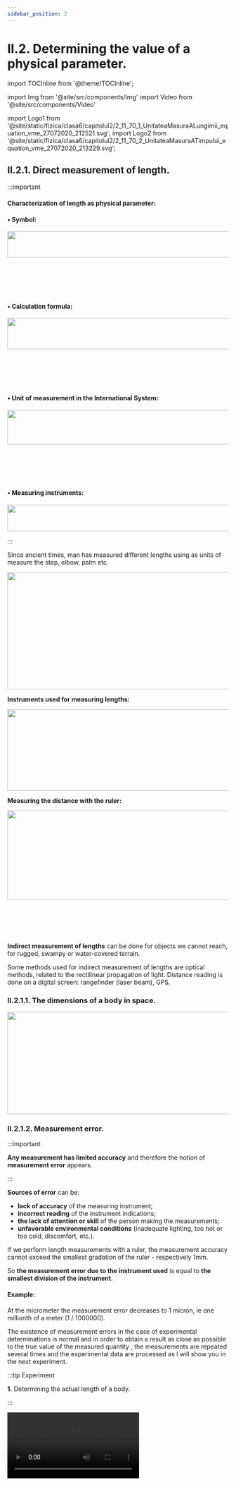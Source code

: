 ```yaml
---
sidebar_position: 2
---
```


# II.2. Determining the value of a physical parameter.


import TOCInline from '@theme/TOCInline';

<TOCInline toc={toc} />



import Img from '@site/src/components/Img'
import Video from '@site/src/components/Video'


import Logo1 from '@site/static/fizica/clasa6/capitolul2/2_11_70_1_UnitateaMasuraALungimii_equation_vme_27072020_212521.svg';
import Logo2 from '@site/static/fizica/clasa6/capitolul2/2_11_70_2_UnitateaMasuraATimpului_equation_vme_27072020_213229.svg';








## II.2.1. Direct measurement of length.



:::important

#### Characterization of length as physical parameter:

#### •	Symbol: 


<Img className="img-responsive4" src="fizica/clasa6/capitolul2/2_210_0_SimbolLungime.jpg" width="1000" height="60" />

<br></br>
<br></br>

#### •	Calculation formula:



<Img className="img-responsive4" src="fizica/clasa6/capitolul2/2_210_0bis3_FormulaLungimii.jpg" width="1000" height="71" />

<br></br>
<br></br>


#### •	Unit of measurement in the International System: 


<Img className="img-responsive4" src="fizica/clasa6/capitolul2/2_210_0bis_UnitateaDeMasuraALungimii.jpg" width="1000" height="78" />

<br></br>
<br></br>


#### •	Measuring instruments:


<Img className="img-responsive4" src="fizica/clasa6/capitolul2/2_210_0bis2_InstrumenteDeMasuraALungimii.jpg" width="1000" height="60" />


:::

Since ancient times, man has measured different lengths using as units of measure the step, elbow, palm etc.

<Img className="img-responsive4" src="fizica/clasa6/capitolul2/2_210_1_MetrulEtalon_vers3.jpg" width="1000" height="266" />





**Instruments used for measuring lengths:**

<Img className="img-responsive4" src="fizica/clasa6/capitolul2/2_210_2_InstrumentePentruMasurareaLungimii.jpg" width="1000" height="185" />

**Measuring the distance with the ruler:**

<Img className="img-responsive4" src="fizica/clasa6/capitolul2/2_210_3_RegulaDeMasurareAUneiLungimi.jpg" width="1000" height="203" />

<br></br>
<br></br>



**Indirect measurement of lengths** can be done for objects we cannot reach, for rugged, swampy or water-covered terrain.

Some methods used for indirect measurement of lengths are optical methods, related to the rectilinear propagation of light. Distance reading is done on a digital screen: rangefinder (laser beam), GPS.




### II.2.1.1. The dimensions of a body in space.

<Img className="img-responsive4" src="fizica/clasa6/capitolul2/2_210_4_DimensiunileUnuiCorp.jpg" width="1000" height="232" />


### II.2.1.2. Measurement error.


:::important

**Any measurement has limited accuracy** and therefore the notion of **measurement error** appears.

 

:::


**Sources of error** can be:

- **lack of accuracy** of the measuring instrument;
- **incorrect reading** of the instrument indications;
- **the lack of attention or skill** of the person making the measurements;
- **unfavorable environmental conditions** (inadequate lighting, too hot or too cold, discomfort, etc.).

If we perform length measurements with a ruler, the measurement accuracy cannot exceed the smallest gradation of the ruler - respectively 1mm.

So **the measurement error due to the instrument used** is equal to **the smallest division of the instrument**.


#### Example:

At the micrometer the measurement error decreases to 1 micron, ie one millionth of a meter (1 / 1000000).

The existence of measurement errors in the case of experimental determinations is normal and in order to obtain a result as close as possible to the true value of the measured quantity , the measurements are repeated several times and the experimental data are processed as I will show you in the next experiment.




:::tip Experiment

**1.** Determining the actual length of a body.

:::


<Video src="https://www.youtube.com/embed/vKSM056fiTU" />




**Materials needed:** Graduated ruler, pencil.


**Description of the experiment:** 
- Use the graduated ruler to measure the length of the physics book.
- Measure the length of the physics book several times (at least 3 times), taking care to measure correctly each time.
- Fill in the following table of experimental data: you will pass your determinations and follow the steps according to the following model:


<Img className="img-responsive4" src="fizica/clasa6/capitolul2/2_210_5_TabelExperiment1.jpg" width="1000" height="325" />

<br></br>
<br></br>


- Processes experimental data.
  - l is the length measured at least three times. I measured it four times, but the last value of 20 cm I excluded it, as it is far from the other values, being a rough measurement.
  - l<sub>m</sub> is the average length, ie the arithmetic mean of the three measured lengths. If some values appear very different from the others, they are written in the table, but they are cut, they represent gross errors. They are not taken into account in the calculation of the average length. The arithmetic mean is equal to the ratio of the sum of all lengths to the number of determinations. 
  - Δl is the absolute error, which is calculated by the difference between the measured length and the average length (the largest minus the smallest): Δl = l<sub>1</sub> – l<sub>m</sub> sau Δl = l<sub>m</sub> – l<sub>1</sub>.
  - Δl<sub>m</sub> is the absolute average error, which is calculated by making the arithmetic mean of the absolute errors.
- After completing the table with experimental data, you must write the result of the determination, using the same number of decimals for all numbers. We will write the values with two decimal places, by rounding.



:::important

Result of the determination = average value ± absolute average error

l = l<sub>medie</sub> ± Δl<sub>medie</sub>

:::

For our example: L = 25,9 cm ± 0,06 cm.


**Conclusion of the experiment:** 
- This result indicates that the actual value is in a range: 25,9 cm – 0,06 cm ≤ l ≤ 25,9 cm + 0,06 cm
- So the real length of the physics book is: 25,84 cm ≤ l ≤ 25,96 cm.


:::caution Solved problem

**1.** Florin wants to determine the real value of the length of the kitchen table. 

Following the measurements he found the following values: 1,5 m; 1,46 m; 1,6 m ; 1,2 m; 1,56 m.  How did he proceed?


**Solution:**

- He calculated l<sub>m</sub> = mean length, ie the arithmetic mean of the four measured lengths. The value of 1.2 m is very different, it is cut and not taken into account in the calculation of the average length, being a rough measurement.

<Img className="img-responsive4" src="fizica/clasa6/capitolul2/2_210_6_ProblemaModel1_vers2.jpg" width="1000" height="89" />
 

- Calculated for each measurement Δl = absolute error, which is calculated by the difference between the measured length and the average length (the largest minus the smallest); Δl = l<sub>1</sub> – l<sub>m</sub> sau Δl = l<sub>m</sub> – l<sub>1</sub>.

  - Δl<sub>1</sub> = 1,53 - 1,5 = 0,03 m

  - Δl<sub>2</sub> = 1,53 - 1,46 = 0,07 m
 
  - Δl<sub>3</sub> = 1,6 - 1,53 = 0,07 m

  - Δl<sub>4</sub> = 1,56 - 1,53 = 0,03 m


- He calculated Δl<sub>m</sub> = the absolute mean error, which is calculated by making the arithmetic mean of the four absolute errors.

<Img className="img-responsive4" src="fizica/clasa6/capitolul2/2_210_7_ProblemaModel1_vers2.jpg" width="1000" height="80" />

- Florin wrote the result of the determination, using the same number of decimals for all numbers (values with two decimals, by rounding).

  - **Result of the determination = mean value ± absolute mean error**

  - #### l = l<sub>mean</sub> ± Δl<sub>mean</sub>  = 1,53 m ± 0,05 m.




:::




<br></br>
<br></br>


### II.2.1.3. Aplică ce ai învăţat în legătură cu Măsurarea directă a lungimii.

:::caution Temă

**1.** Care dintre următoarele afirmații sunt adevărate sau false și de ce ?

a) 278 mm > 27,8 cm

b) 0,066 km = 66 m

c) 0,45 hm ≤ 7,9 dam

d) 562 dam ≥ 3495 dm

:::





:::caution Temă

**2.** După modelul Experimentului nr. 1, determină lățimea cărții de fizică.

:::



:::caution Temă

**3.** Maria a măsurat diametrul gurii paharului ei preferat și a găsit valorile: 6,5 cm; 6,4 cm; 6,6 cm; 6,3 cm; 5,2 cm; 6,9 cm.

Foloseşte aceste valori și determină mărimea reală a diametrului paharului.


:::


<br></br>
<br></br>



## II.2.2. Măsurarea directă a ariei.



**Aria unei suprafețe** arată cât de întinsă este acea suprafață.



:::important

#### Caracterizarea ariei ca mărime fizică:

#### •	Simbol: 

<Img className="img-responsive4" src="fizica/clasa6/capitolul2/2_220_0_SimboluliAriei.jpg" width="1000" height="70" />

<br></br>
<br></br>


#### •	Formula de calcul:



<Img className="img-responsive4" src="fizica/clasa6/capitolul2/2_220_0bis_FormulaDeCalculAAriei.jpg" width="1000" height="108" />

<br></br>
<br></br>

#### •	Unitatea de măsură în Sistemul Internațional:
 

<Img className="img-responsive4" src="fizica/clasa6/capitolul2/2_220_0bis2_UnitateaDeMasuraAAriei.jpg" width="1000" height="70" />

<br></br>
<br></br>


#### •	Instrument de măsură: 


<Img className="img-responsive4" src="fizica/clasa6/capitolul2/2_220_0bis3_InstrumentDeMasuraAAriei.jpg" width="1000" height="84" />

<br></br>
<br></br>


:::


#### Se folosesc de asemenea multiplii și submultiplii metrului pătrat.



:::note Observaţie
Iată cum se realizează aceste transformări din multiplii și submultiplii m<sup>2</sup> în m<sup>2</sup>: 

- Se scrie valoarea numerică și se deschide o paranteză, în care se scrie valoarea multiplului sau submultiplului dat, se închide paranteza și se ridică totul la puterea respectivă, adică la pătrat.
- Se copiază din nou valoarea dată și se înmulțește cu valorile din paranteză ridicate la puterea a doua.
- Se fac calculele matematice corespunzătoare și se dă rezultatul.

:::



#### Exemple de transformări din multiplii și submultiplii m<sup>2</sup> în m<sup>2</sup>:


<Img className="img-responsive" src="fizica/clasa6/capitolul2/2_220_1_ExempleTransformariArie_vers3.jpg" width="1000" height="154"/>


Măsurarea directă a ariei se face folosind **hârtia milimetrică**. Pe aceasta, sunt trasate linii verticale și orizontale subțiri, care delimitează pătrate cu latura de 1 mm și cu suprafața de 1 mm<sup>2</sup> și linii mai groase, care delimitează pătrate cu latura de 1 cm și cu suprafața de 1 cm<sup>2</sup>.




:::tip Experiment

**2.** Măsurarea directă a ariei unei frunze cu hârtie milimetrică.

:::



<Video src="https://www.youtube.com/embed/b3smXeDNmZc" />



**Materiale necesare:** Hârtie milimetrică, frunză, creion.



**Descrierea experimentului:** 
- Trasează pe hârtia milimetrică (poți folosi și foaie de matematică care au latura de 0,5 cm și aria de 0,25 cm<sup>2</sup>, dar rezultatul nu va fi unul prea precis) conturul frunzei (poți să îți alegi orice formă dorești, nu neapărat frunză).
- Numără pătrățelele întregi cu aria de 1 cm<sup>2</sup> (cele conturate cu marker albastru), apoi pe cele cu aria de 0,25 cm<sup>2</sup> (cele conturate cu galben), iar pe cele neîntregi grupează-le și aproximează-le ca pătrățele întregi cu aria de 0,25 cm<sup>2</sup>. Dacă ai răbdare, poți să nu mai aproximezi pătrățelele neîntregi și să numeri pătrățelele mici cu aria de 1 mm<sup>2</sup> și numărul lor înmulțit cu 1 mm<sup>2</sup> să îl transformi în cm<sup>2</sup>, prin împărțirea rezultatului la 100.
- Pentru calcularea ariei frunzei (S), aplică formula: S = n ∙ Su, unde n = nr. pătrățele și Su = aria unității alese (ori 1 cm<sup>2</sup> - cele mari, ori 0,25 cm<sup>2</sup> - cele mai mici).
- Trasează conturul frunzei pe altă hârtie milimetrică și repetă operațiile de mai sus, astfel încât să ai cel puțin trei valori ale ariei frunzei alese de tine.

<Img className="img-responsive4" src="fizica/clasa6/capitolul2/2_220_2_PozaExperimentArie_vers2.jpg" width="1000" height="361" />



- Completează tabelul de date experimentale și prelucrează datele din tabel.


:::important

Rezultatul real al ariei frunzei: S = S<sub>medie</sub> ± ΔS<sub>medie</sub>.

:::




<Img className="img-responsive4" src="fizica/clasa6/capitolul2/2_220_3_Tabel1_ExperimentArie_vers2.jpg" width="1000" height="378" />

<br></br>
<br></br>







**Concluzia experimentului:**

Deci aria reală a frunzei este: **S = S<sub>medie</sub> ± ΔS<sub>medie</sub> = 14,58 cm<sup>2</sup> ±  0,11cm<sup>2</sup>**.



<br></br>
<br></br>


## II.2.3. Determinarea indirectă a ariei.


#### Măsurarea ariei prin metode indirecte, în cazul suprafețelor cu formă geometrică regulată, se face prin măsurarea dimensiunilor liniare și utilizând formule de calcul:

- Pentru un **dreptunghi** (Dreptunghiul reprezintă un caz particular de paralelogram, care are toate unghiurile drepte), se măsoară lungimea dreptunghiului **(L = AB = CD)** și lățimea dreptunghiului **(l = AD = BC)** și apoi aplicăm formula de calcul: 

<Img className="img-responsive5" src="fizica/clasa6/capitolul2/2_230_1_PozaDreptunghi.jpg" width="1000" height="695" />

<br></br>
<br></br>

- Pentru un **pătrat** (Pătratul reprezintă un caz particular de dreptunghi, care are toate unghiurile drepte și toate cele patru laturi egale, notate cu **l = latura pătratului = AB = BC = CD = AD**) se măsoară latura acestuia și apoi aplicăm formula de calcul:

<Img className="img-responsive5" src="fizica/clasa6/capitolul2/2_230_2_PozaPatrat.jpg" width="1000" height="859" />

<br></br>
<br></br>

- Pentru un **triunghi oarecare** (Triunghiul reprezintă un poligon format din trei laturi care se întâlnesc două câte două, formând trei unghiuri interne) se măsoară o **latură a acestuia (a)** și **înălțimea ei (h)** și apoi aplicăm formula de calcul:


<Img className="img-responsive5" src="fizica/clasa6/capitolul2/2_230_3_PozaTriunghi.jpg" width="1000" height="914" />

<br></br>
<br></br>

- Pentru un paralelogram (Paralelogramul reprezintă un patrulater care are laturile opuse paralele și egale) se măsoară **lungimea paralelogramului (b = L = AB = CD)** și **înălțimea paralelogramului (h = AF)** și apoi aplicăm formula de calcul:


<Img className="img-responsive5" src="fizica/clasa6/capitolul2/2_230_4_PozaParalelogram.jpg" width="1000" height="812" />

<br></br>
<br></br>

:::note Observaţie

Unități de măsură pentru aria suprafețelor de teren în agricultură folosite des sunt **1 ar** = **100 m<sup>2</sup>** (echivalent cu aria unui pătrat cu latura de 10 m) și **1 hectar** = **1 ha** = **100 ar**.

:::
 
 



:::caution Problemă rezolvată

**1.** Un teren de tenis (dreptunghiular) are o lungime de 2,377 dam și o lățime de 8230 mm pentru jocul de simplu. Calculează aria suprafeței dreptunghiului în m<sup>2</sup>.  

#### Rezolvare:


- Notăm datele problemei și facem transformările mărimilor date în SI:

<Img className="img-responsive4" src="fizica/clasa6/capitolul2/2_230_5_ProblemaModelArie_Poza1_vers2.jpg" width="1000" height="152" />

<br></br>
<br></br>


- Aplicăm formula de calcul a ariei unui dreptunghi și înlocuim datele problemei. Întotdeauna să adaugi la rezultatul obținut unitatea de măsură.

<Img className="img-responsive4" src="fizica/clasa6/capitolul2/2_230_6_ProblemaModelArie_Poza2_vers2.jpg" width="1000" height="58" /> 



:::





:::caution Problemă rezolvată

**2.** Un triunghi oarecare are o latură de 0,008 km iar înălțimea corespunzătoare acestei laturi este de 670 cm. Află aria suprafeței acestui triunghi.  

#### Rezolvare:

- Notăm datele problemei și facem transformările mărimilor date în SI:

<Img className="img-responsive4" src="fizica/clasa6/capitolul2/2_230_7_ProblemaModel2Arie_Poza1_vers2.jpg" width="1000" height="129" />

<br></br>
<br></br>

- Aplicăm formula de calcul a ariei unui triunghi și înlocuim datele problemei. Întotdeauna să adaugi la rezultatul obținut unitatea de măsură m<sup>2</sup>.

<Img className="img-responsive4" src="fizica/clasa6/capitolul2/2_230_8_ProblemaModel2Arie_Poza2_vers2.jpg" width="1000" height="112" />


:::



:::caution Problemă rezolvată

**3.** Podeaua unei încăperi este acoperită cu plăci de gresie pătrate, cu dimensiunea de 40 cm. Dacă pe lungimea camerei numărați 10 plăci de gresie și pe lățime numărați 8 plăci, ce arie are suprafața podelei ?  

#### Rezolvare:

- Notăm datele problemei și facem transformările mărimilor date în SI:

<Img className="img-responsive4" src="fizica/clasa6/capitolul2/2_230_9_ProblemaModel3Arie_Poza1.jpg" width="1000" height="225" />

<br></br>
<br></br>

- Aplicăm formula de calcul a ariei unui dreptunghi și înlocuim datele problemei. Întotdeauna să adaugi la rezultatul obținut unitatea de măsură. 

<Img className="img-responsive4" src="fizica/clasa6/capitolul2/2_230_10_ProblemaModel3Arie_Poza2.jpg" width="1000" height="67" />


:::





:::caution Problemă rezolvată

**4.** Calculează ariile suprafețelor unei cutii care are următoarele dimensiuni:   

L = 22,5 cm
 
l = 11,3 cm
 
h = 7 cm




#### Rezolvare:


<Video src="https://www.youtube.com/embed/2T4lqO3AOws" />

<br></br>


- Transformăm mărimile date în SI:

<Img className="img-responsive4" src="fizica/clasa6/capitolul2/2_230_10bis_ProblemaModel4Arie_Poza1.jpg" width="1000" height="390" />

<br></br>
<br></br>


- O cutie (paralelipiped) are șase suprafețe, două câte două egale. Deci calculăm ariile suprafețelor dreptunghiulare care sunt diferite, adică trei arii. Aplicăm formula de calcul a ariei unui dreptunghi și înlocuim datele problemei. Întotdeauna se adaugă la rezultatul obținut unitatea de măsură. 

<Img className="img-responsive4" src="fizica/clasa6/capitolul2/2_230_10bis2_ProblemaModel4Arie_Poza2.jpg" width="1000" height="258" />


:::







<br></br>
<br></br>


### II.2.3.1 Aplică ce ai învăţat în legătură cu Determinarea indirectă a ariei.

:::caution Temă

**1.** Determină ariile celor trei suprafețe ale manualului de fizică prin măsurarea lungimii, lățimii și a înălțimii lui.

:::


:::caution Temă

**2.** Transformă :

a) 520 cm<sup>2</sup> = ? m<sup>2</sup>

b) 4,9 dam<sup>2</sup> = ? m<sup>2</sup>



:::



:::caution Temă

**3.** Determină aria următorului contur: 

<Img className="img-responsive" src="fizica/clasa6/capitolul2/2_230_11_Tema3_DeterminaAriaUrmatoruluiContur.jpg" width="1000" height="657" />

:::












<br></br>
<br></br>



## II.2.4. Măsurarea directă a volumului.



**Volumul unui corp** reprezintă locul ocupat de un corp în spațiu.



:::important

#### Caracterizarea volumului ca mărime fizică:

#### •	Simbol:  


<Img className="img-responsive4" src="fizica/clasa6/capitolul2/2_240_0_SimbolVolum.jpg" width="1000" height="58" />

<br></br>
<br></br>


#### •	Formula de calcul:



<Img className="img-responsive4" src="fizica/clasa6/capitolul2/2_240_0bis_FormulaVolum.jpg" width="1000" height="113" />

<br></br>
<br></br>


#### •	Unitatea de măsură în Sistemul Internațional:

<Img className="img-responsive4" src="fizica/clasa6/capitolul2/2_240_0bis2_UnitateaDeMasuraVolum.jpg" width="1000" height="69" />

<br></br>
<br></br>


#### •	Instrument de măsură: 


<Img className="img-responsive4" src="fizica/clasa6/capitolul2/2_240_0bis3_InstrumentDeMasuraVolum.jpg" width="1000" height="71" />

<br></br>
<br></br>


:::


#### O altă unitate de măsură pentru volum (capacitate) este litrul: 1 L = 1dm<sup>3</sup>.

#### Se folosesc de asemenea multiplii și submultiplii metrului cub.



:::note Observaţie
Iată cum se realizează aceste tranformări din multiplii și submultiplii m<sup>3</sup> în m<sup>3</sup>: 

- Se scrie valoarea numerică și se deschide o paranteză, în care se scrie valoarea multiplului sau submultiplului dat, se închide paranteza și se ridică totul la puterea respectivă, adică la cub.
- Se copiază din nou valoarea dată și se înmulțește cu valorile din paranteză ridicate la puterea a treia.
- Se fac calculele matematice corespunzătoare și se dă rezultatul.

:::


#### Exemple de transformări din multiplii și submultiplii m<sup>3</sup> sau ai litrului (L) în m<sup>3</sup>:


<Img className="img-responsive4" src="fizica/clasa6/capitolul2/2_240_1_ExempleTransformariVolum_vers2.jpg" width="1000" height="305" />


#### Pentru a realiza calcule cu transformări trebuie să cunoașteți valorile multiplilor și submultiplilor.

#### De asemenea trebuie să știți foarte bine operațiile cu fracții:
- Înmulțirea a două fracții se realizează înmulțind numărător (numărul aflat pe linia de fracție) cu numărător și numitor (numărul aflat sub linia de fracție) cu numitor.
- Împărțirea a două fracții se realizează înmulțind fracția de la numărător cu inversa (răsturnata) fracției de la numitor.







:::tip Experiment

**3.** Măsurarea volumului unui corp cu cilindrul gradat.

:::


<Video src="https://www.youtube.com/embed/enNZdK5iQeM" />


**Materiale necesare:** Cilindru gradat, apă, sfoară, un corp.



**Descrierea experimentului:** 

**1.** Prima etapă trebuie să determinăm volumul unei diviziuni = 1 div = volumul minim dintre două linii consecutive.  Privește cu atenție mensura și găsește unitatea de măsură a cilindrului folosit. Cum procedăm? 

- Notează două gradații consecutive (una după alta) ale cilindrului și scade-le: 50 ml - 40 ml = 10 ml
- Numără câte diviziuni sunt între aceste notații: 10 diviziuni = 10 ml
- Cu regula de trei simplă, aflăm ce volum are o diviziune:

<Img className="img-responsive4" src="fizica/clasa6/capitolul2/2_240_2_Experiment3_Regula3Simpla_vers2.jpg" width="1000" height="261" />


<br></br>
<br></br>


**2.** Punem apă în cilindru și îi măsurăm volumul, notat cu V<sub>1</sub> = 35 ml. 

<Img className="img-responsive4" src="fizica/clasa6/capitolul2/2_240_3_Experiment3_Poza1.jpg" width="1000" height="638" />

<br></br>
<br></br>

 
**3.** Introducem corpul în apa din cilindru. Nivelul lichidului a crescut. Noul volum citit îl vom nota V<sub>2</sub> = 39 ml.


<Img className="img-responsive4" src="fizica/clasa6/capitolul2/2_240_4_Experiment3_Poza2.jpg" width="1000" height="715" />

<br></br>
<br></br>

 
**4**. Volumul corpului reprezintă diferența dintre V<sub>2</sub> (volum apă+corp) și V<sub>1</sub> (volumul apei), adică: 


**V<sub>corp</sub> = V<sub>2</sub> – V<sub>1</sub>**








:::note Observaţie

Mensura trebuie să stea pe o suprafață orizontală (pe masă). Suprafața liberă a lichidului este puțin curbată (numită menisc) – mai ridicată la contactul lichidului cu pereții mensurei. Poziționează ochii la nivelul suprafeței libere a lichidului și citește volumul de la baza acesteia.

:::

<br></br>


**Concluzia experimentului:**


**Volumul corpului** reprezintă diferența dintre V<sub>2</sub> (volum apă+corp) și V<sub>1</sub> (volumul  apei), adică : 

**V<sub>corp</sub> = V<sub>2</sub> – V<sub>1</sub>**


**V<sub>corp</sub>** = 39 ml – 35 ml = 4 ml.


<br></br>
<br></br>



## II.2.5. Măsurarea indirectă a volumului.



#### Măsurarea volumului prin metode indirecte, în cazul unor corpuri cu formă geometrică regulată, se face prin măsurarea dimensiunilor liniare și utilizarea formulelor de calcul (în clasa a VIIIa vei învăța și pentru alte corpuri geometrice formule de volum):

- Pentru **paralelipiped** avem formula volumului:  

<Img className="img-responsive" src="fizica/clasa6/capitolul2/2_250_1_PozaParaleliped.jpg" width="1000" height="613" />


<br></br>

<Video src="https://www.youtube.com/embed/FkAIjQBbYgk" />



<br></br>
<br></br>



- Pentru **cub** avem formula volumului: 


<Img className="img-responsive" src="fizica/clasa6/capitolul2/2_250_2_PozaCub.jpg" width="1000" height="717" />


**Cubul** este paralelipipedul dreptunghic cu toate muchiile egale. Fețele unui cub au formă de pătrat și sunt congruente.


:::caution Problemă rezolvată

**1.** O cameră are lungimea de 0,06 hm, lățimea de 40 dm și înălțimea de 330 cm. Calculează volumul de aer din cameră exprimat în m<sup>3</sup>.

#### Rezolvare:

- Notăm datele problemei și facem transformările mărimilor date în SI:


<Img className="img-responsive4" src="fizica/clasa6/capitolul2/2_250_3_ProblemaModelVolum_Poza1.jpg" width="1000" height="245" />


- Aerul fiind gaz ocupă tot volumul camerei. Aplicăm formula de calcul a volumului unui paralelipiped și înlocuim datele problemei. Întotdeauna să adaugi la rezultatul obținut unitatea de măsură.

<Img className="img-responsive4" src="fizica/clasa6/capitolul2/2_250_4_ProblemaModelVolum_Poza2_vers2.jpg" width="1000" height="64" />


:::


:::caution Problemă rezolvată

**2.** Într-o cafetieră torn 500 cm<sup>3</sup> de apă pentru a prepara cafeaua. Știind că o ceașcă de cafea are 150 mL, câte cafele ați făcut?

#### Rezolvare:

- Notăm datele problemei și facem transformările mărimilor date în SI:


<Img className="img-responsive4" src="fizica/clasa6/capitolul2/2_250_5_ProblemaModel2Volum_Poza1_vers2.jpg" width="1000" height="250" />


- Împărțim volumul cafetierei la volumul ceștii:

<Img className="img-responsive4" src="fizica/clasa6/capitolul2/2_250_6_ProblemaModel2Volum_Poza2_vers2.jpg" width="1000" height="151" />


  
:::





<br></br>



### II.2.5.1 Aplică ce ai învăţat.


:::caution Problemă rezolvată

**3.** Determină volumul corpului din imaginea următoare, știind că în primul cilindru este pusă numai apă, iar în al doilea s-a adăugat în apa din primul cilindru, corpul al cărui volum trebuie să îl determini.

<Img className="img-responsive4" src="fizica/clasa6/capitolul2/2_250_7_Tema1_DeterminaVolumulCorpului.jpg" width="1000" height="435" />

#### Rezolvare:



<Video src="https://www.youtube.com/embed/gCzaWwkHmMg" />



:::




:::caution Temă

**1.** Un cub are latura de 5 dm, iar un paralelipiped are următoarele dimensiuni 800 mm; 0,04 hm și 0,3 dam. Care dintre cele două corpuri are volumul mai mare ?


:::


:::caution Temă

**2.** Transformă în m<sup>3</sup>:
       
a)	4.800 dm<sup>3</sup> = ? m<sup>3</sup>

b)	0,06 hm<sup>3</sup> = ? m<sup>3</sup>

c)	53.000 mm<sup>3</sup> = ? m<sup>3</sup>




:::




<br></br>
<br></br>







## II.2.6. Măsurarea directă a intervalului de timp.



**Intervalul de timp** reprezintă durata unui eveniment.



:::important

#### Caracterizarea timpului (durata unui eveniment) ca mărime fizică:

#### •	Simbol: 



<Img className="img-responsive4" src="fizica/clasa6/capitolul2/2_260_0_SimbolTimp.jpg" width="1000" height="56" />

<br></br>
<br></br>


#### •	Formula de calcul:


<Img className="img-responsive4" src="fizica/clasa6/capitolul2/2_260_0bis_FormulaTimp.jpg" width="1000" height="68" />


<br></br>
<br></br>

#### •	Unitatea de măsură în Sistemul Internațional:


<Img className="img-responsive4" src="fizica/clasa6/capitolul2/2_260_0bis2_UnitateaDeMasuraTimp.jpg" width="1000" height="70" />

<br></br>
<br></br>

#### •	Instrumente de măsură: 


<Img className="img-responsive4" src="fizica/clasa6/capitolul2/2_260_0bis3_InstrumenteDeMasuraTimp.jpg" width="1000" height="66" />



:::





#### Alte unități de măsură pentru timp sunt:
- Minutul = 1 min = 60 s
- Ora = 1 h = 60 min = 60 ∙ 60 s = 3.600 s
- Ziua = 24 h = 24 ∙ 3600 s = 86.400 s
- Săptămâna = 7 zile = 7 ∙ 86400 s = 604.800 s
- Luna = 30 zile = 30  ∙ 86400 s = 2.592.200 s
- Anul = 365 de zile = 365 ∙ 86400 s = 31.536.000 s


:::note Observaţie

Romanii numeau orele dinaintea amiezii **ante meridiem** (înainte de amiază), iar pe cele de după-amiază, **post meridiem**. Astăzi, acestea se prescurtează **a.m.** și **p.m.** și sunt folosite cu înțelesul de dimineață și după-amiază.

Dacă folosești cronometrul electronic de la telefon, care măsoară și sutimile de secundă, atunci precizia acestuia a crescut la **0,01s**. În schimb, dacă folosești ceas cu secundar, precizia acestuia este mai mică și eroarea poate fi de **1s**.  

:::

:::tip Experiment

**4.** Măsurarea perioadei unui pendul cu cronometru.

:::


<Video src="https://www.youtube.com/embed/3DwkOa10Gt4" />


<br></br>

**Materiale necesare:** Bilă sau o piuliță, fir de ață, cronometru (poți folosi telefonul).

**Descrierea experimentului:** 

- Ia un corp mic și greu (o bilă, o piuliță, o cheie etc.) și leagă-l la capătul unui fir pentru a obține un pendul. Firul prinde-l de un suport orizontal (spre exemplu, de o masă).
 
- Scoate firul din poziția de echilibru (verticală) și ridică-l într-o parte. Apoi lasă-l liber și pendulul se va deplasa de o parte și de alta a acestei poziții, adică va începe să oscileze. Cronometrul se pornește odată cu lăsarea liberă a corpului.

- Măsoară intervalul de timp (t) în care corpul revine de un număr n de ori în punctul A (n poate avea diferite valori: 3, 5, 8, 10 etc. - cât dorești).

- Repetă operația de cel puțin 3 ori, dându-i lui n diferite valori.

- Calculează perioada (T) = timpul în care corpul efectuează o oscilație completă, adică timpul în care pendulul a urcat în cealaltă parte și a revenit la poziția inițială (dus-întors). Dacă într-un timp t se efectuează n oscilații complete, atunci perioada (T) se calculează din relația: 


<Img className="img-responsive4" src="fizica/clasa6/capitolul2/2_260_2_Experiment4_3Calcule_vers2.jpg" width="1000" height="436" />

- Completează un tabel de date experimentale de forma celui de mai jos.

<Img className="img-responsive4" src="fizica/clasa6/capitolul2/2_260_3_Experiment4_Tabel_vers2.jpg" width="1000" height="377" />

<br></br>
<br></br>



**Concluzia experimentului:**
- Scrie rezultatul măsurătorilor: T = T<sub>mediu</sub> ± ΔT<sub>mediu</sub> = 1,73 ± 0,03 (s)


<br></br>
<br></br>


:::caution Problemă rezolvată

**1.** Un film difuzat pe un post TV a început la ora 20:30 și s-a terminat la ora 22:20. Dacă el a fost întrerupt de patru secvențe de publicitate, fiecare de câte 8 minute, cât a durat filmul, exprimat în ore, minute  și secunde?

#### Rezolvare:

- Calculăm timpul de difuzare atât a filmului, cât și a publicității, scăzând ora de terminare din ora de începere a filmului: ca să scădem minutele, mă împrumut de la unitatea orelor cu o oră, adică 60 min și le adun la 20 min și zic 80 min – 30 min = 50 min. 
Apoi scad 21 h – 20 h = 1h. 
22:20 – 20:30 = 1 h 50 min = t<sub>1</sub>.
 


- Calculăm timpul calupurilor (secvențelor) de publicitate : t<sub>2</sub> = 4 ∙ 8 min = 32 min

- Pentru a afla numai durata filmului, scădem t<sub>2</sub> din t<sub>1</sub>:

<Img className="img-responsive4" src="fizica/clasa6/capitolul2/2_260_4_ProblemaModel1_Formula1_vers2.jpg" width="1000" height="91" />

- Pentru a afla durata în ore transformăm 18 min în h cu regula de 3 simplă:

<Img className="img-responsive4" src="fizica/clasa6/capitolul2/2_260_5_ProblemaModel1_Regula3Simpla_vers2.jpg" width="1000" height="217" />






:::










<br></br>



### II.2.6.1 Aplică ce ai învăţat în legătură cu Măsurarea directă a intervalului de timp.

:::caution Temă

**1.** Care dintre următoarele afirmații sunt adevărate, respectiv false și de ce?

a) 650 cs = 6,5 s

b) 1 h 5 min 40 s > 80 min 50 s

c) 5 zile 3 h 30 min 20 s < 4 zile 25 h 10 min 10 s

d) 4,6 hs =460 s

:::


:::caution Temă

**2.** Iulia a plecat de acasă la ora 7:20 și a ajuns la școală la 7:50. Știind că a avut 6 ore de curs, fiecare oră de 50 min cu pauză de 10 min și că pe drumul de întoarcere a făcut cu 15 min mai mult ca la venire, la ce oră a ajuns Iulia acasă?

:::


:::caution Temă

**3.** Mihai a realizat experimentul nr 4 pentru măsurare perioadei de oscilație a unui pendul. El a cronometrat durata în care pendulul a efectuat de fiecare dată câte 10 oscilații și le-a notat în următorul tabel:


<Img className="img-responsive4" src="fizica/clasa6/capitolul2/2_261_1_TabelTema3_vers3.jpg" width="1000" height="208" />

Calculează valoarea reală a perioadei pendulului din experimentul lui Mihai.

:::


<br></br>
<br></br>

